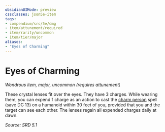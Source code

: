 ```yaml
---
obsidianUIMode: preview
cssclasses: json5e-item
tags:
- compendium/src/5e/dmg
- item/attunement/required
- item/rarity/uncommon
- item/tier/major
aliases: 
- "Eyes of Charming"
---
```

# Eyes of Charming
*Wondrous item, major, uncommon (requires attunement)*  


These crystal lenses fit over the eyes. They have 3 charges. While wearing them, you can expend 1 charge as an action to cast the [charm person](compendium/spells/charm-person.md) spell (save DC 13) on a humanoid within 30 feet of you, provided that you and the target can see each other. The lenses regain all expended charges daily at dawn.

*Source: SRD 5.1*